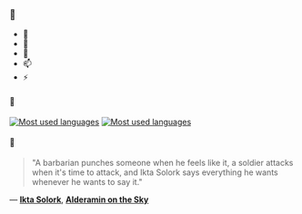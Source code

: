 ### 👋

- 🔭
- 🌱
- 💬
- 📫
- ⚡

#### 🧏

[![Most used languages](https://github-readme-stats-aynah.vercel.app/api/top-langs/?username=aynh&theme=solarized-dark&langs_count=6&layout=compact&hide_title=true)](https://github.com/anuraghazra/github-readme-stats#gh-dark-mode-only)
[![Most used languages](https://github-readme-stats-aynah.vercel.app/api/top-langs/?username=aynh&theme=solarized-light&langs_count=6&layout=compact&hide_title=true)](https://github.com/anuraghazra/github-readme-stats#gh-light-mode-only)

#### 💬

> "A barbarian punches someone when he feels like it, a soldier attacks when it's time to attack, and Ikta Solork says everything he wants whenever he wants to say it."

&mdash; [**Ikta Solork**](https://myanimelist.net/character.php?q=Ikta%20Solork&cat=character), [**Alderamin on the Sky**](https://myanimelist.net/search/all?q=Alderamin%20on%20the%20Sky&cat=all)
